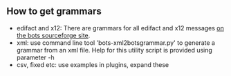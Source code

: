 ## How to get grammars ##

-	edifact and x12: There are grammars for all edifact and x12 messages 
	[on the bots sourceforge site](http://sourceforge.net/projects/bots/files/grammars/).
-	xml: use command line tool 'bots-xml2botsgrammar.py' to generate a grammar from an xml file. 
	Help for this utility script is provided using parameter -h
-	csv, fixed etc: use examples in plugins, expand these